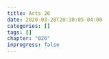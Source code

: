 ```yaml
---
title: Acts 26
date: 2020-03-28T20:30:05-04:00
categories: []
tags: []
chapter: "026"
inprogress: false
---
```


